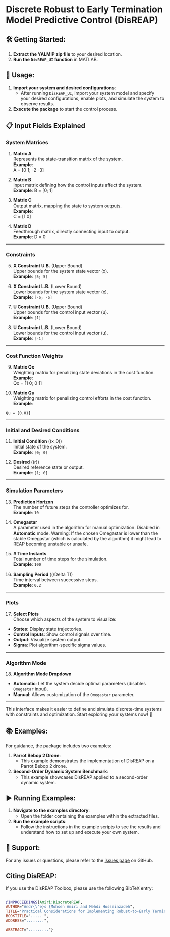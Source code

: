 # Discrete Robust to Early Termination Model Predictive Control (DisREAP)

## 🛠️ Getting Started:
1. **Extract the YALMIP zip file** to your desired location.
2. **Run the `DisREAP_UI` function** in MATLAB.

## 🚀 Usage:
1. **Import your system and desired configurations**:
   - After running `DisREAP_UI`, import your system model and specify your desired configurations,  enable plots, and simulate the system to observe results.
2. **Execute the package** to start the control process.

   
## 📋 **Input Fields Explained**


### **System Matrices**
1. **Matrix A**  
   Represents the state-transition matrix of the system.  
   **Example**:  
A = [0 1; -2 -3]

2. **Matrix B**  
Input matrix defining how the control inputs affect the system.  
**Example**:
B = [0; 1]

3. **Matrix C**  
Output matrix, mapping the state to system outputs.  
**Example**:  
C = [1 0]

4. **Matrix D**  
Feedthrough matrix, directly connecting input to output.  
**Example**:
D = 0


---

### **Constraints**
5. **X Constraint U.B.** (Upper Bound)  
Upper bounds for the system state vector \(x\).  
**Example**: `[5; 5]`

6. **X Constraint L.B.** (Lower Bound)  
Lower bounds for the system state vector \(x\).  
**Example**: `[-5; -5]`

7. **U Constraint U.B.** (Upper Bound)  
Upper bounds for the control input vector \(u\).  
**Example**: `[1]`

8. **U Constraint L.B.** (Lower Bound)  
Lower bounds for the control input vector \(u\).  
**Example**: `[-1]`

---

### **Cost Function Weights**
9. **Matrix Qx**  
Weighting matrix for penalizing state deviations in the cost function.  
**Example**:  
Qx = [1 0; 0 1]


10. **Matrix Qu**  
 Weighting matrix for penalizing control efforts in the cost function.  
 **Example**:  
 ```
 Qu = [0.01]
 ```

---

### **Initial and Desired Conditions**
11. **Initial Condition** (\(x_0\))  
 Initial state of the system.  
 **Example**: `[0; 0]`

12. **Desired** (\(r\))  
 Desired reference state or output.  
 **Example**: `[1; 0]`

---

### **Simulation Parameters**
13. **Prediction Horizon**  
 The number of future steps the controller optimizes for.  
 **Example**: `10`

14. **Omegastar**  
 A parameter used in the algorithm for manual optimization. Disabled in **Automatic** mode.
Warning: If the chosen Omegastar is lower than the stable Omegastar (which is calculated by the algorithm) it might lead to REAP becoming unstable or unsafe.
15. **# Time Instants**  
 Total number of time steps for the simulation.  
 **Example**: `100`

16. **Sampling Period** (\(\Delta T\))  
 Time interval between successive steps.  
 **Example**: `0.2`

---

### **Plots**
17. **Select Plots**  
 Choose which aspects of the system to visualize:  
 - **States**: Display state trajectories.  
 - **Control Inputs**: Show control signals over time.  
 - **Output**: Visualize system output.  
 - **Sigma**: Plot algorithm-specific sigma values.

---

### **Algorithm Mode**
18. **Algorithm Mode Dropdown**  
 - **Automatic**: Let the system decide optimal parameters (disables `Omegastar` input).  
 - **Manual**: Allows customization of the `Omegastar` parameter.

---

This interface makes it easier to define and simulate discrete-time systems with constraints and optimization. Start exploring your systems now! 🚀


## 📚 Examples:
For guidance, the package includes two examples:
1. **Parrot Bebop 2 Drone**:
   - This example demonstrates the implementation of DisREAP on a Parrot Bebop 2 drone.
2. **Second-Order Dynamic System Benchmark**:
   - This example showcases DisREAP applied to a second-order dynamic system.

## ▶️ Running Examples:
1. **Navigate to the examples directory**:
   - Open the folder containing the examples within the extracted files.
2. **Run the example scripts**:
   - Follow the instructions in the example scripts to see the results and understand how to set up and execute your own system.

## 🤝 Support:
For any issues or questions, please refer to the [issues page](https://github.com/mhsnar/DiscreteREAP/issues) on GitHub.

## Citing DisREAP:

If you use the DisREAP Toolbox, please use the following BibTeX entry:
```bibtex

@INPROCEEDINGS{Amiri:DiscreteREAP,
AUTHOR="Andr{\'e}s {Mohsen Amiri and Mehdi Hosseinzadeh",
TITLE="Practical Considerations for Implementing Robust-to-Early Termination Model Predictive Control",
BOOKTITLE="..... ",
ADDRESS="........",

ABSTRACT="........."}





